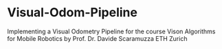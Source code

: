 # Visual-Odom-Pipeline
Implementing a Visual Odometry Pipeline for the course Vison Algorithms for Mobile Robotics by Prof. Dr. Davide Scaramuzza ETH Zurich
